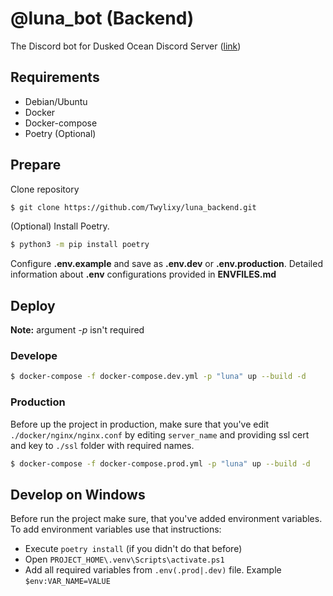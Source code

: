 # @luna_bot (Backend)
The Discord bot for Dusked Ocean Discord Server ([link](https://discord.gg/8rNYvSnR7c))

## Requirements
* Debian/Ubuntu
* Docker
* Docker-compose
* Poetry (Optional)

## Prepare
Clone repository
```bash
$ git clone https://github.com/Twylixy/luna_backend.git
```
(Optional) Install Poetry.
```bash
$ python3 -m pip install poetry
```
Configure **.env.example** and save as **.env.dev** or **.env.production**.
Detailed information about **.env** configurations provided in **ENVFILES.md**

## Deploy
**Note:** argument *-p* isn't required
### Develope
```bash
$ docker-compose -f docker-compose.dev.yml -p "luna" up --build -d
```

### Production
Before up the project in production, make sure that you've edit `./docker/nginx/nginx.conf` by editing `server_name` and providing ssl cert and key to `./ssl` folder with required names.
```bash
$ docker-compose -f docker-compose.prod.yml -p "luna" up --build -d
```

## Develop on Windows
Before run the project make sure, that you've added environment variables. \
To add environment variables use that instructions:
* Execute `poetry install` (if you didn't do that before)
* Open `PROJECT_HOME\.venv\Scripts\activate.ps1`
* Add all required variables from `.env(.prod|.dev)` file. Example `$env:VAR_NAME=VALUE` 
